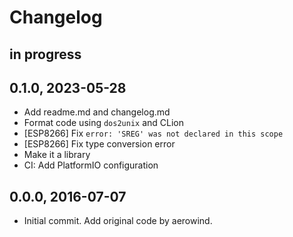 # Changelog

## in progress

## 0.1.0, 2023-05-28
- Add readme.md and changelog.md
- Format code using `dos2unix` and CLion
- [ESP8266] Fix `error: 'SREG' was not declared in this scope`
- [ESP8266] Fix type conversion error
- Make it a library
- CI: Add PlatformIO configuration

## 0.0.0, 2016-07-07
- Initial commit. Add original code by aerowind.

